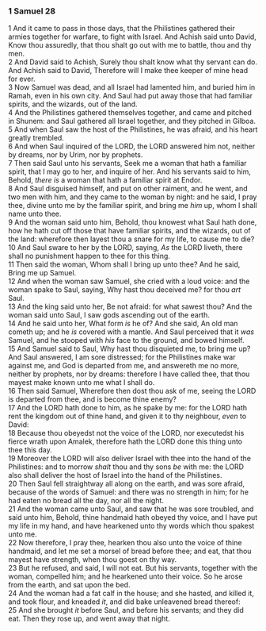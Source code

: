 ### 1 Samuel 28

1 And it came to pass in those days, that the Philistines gathered their armies together for warfare, to fight with Israel. And Achish said unto David, Know thou assuredly, that thou shalt go out with me to battle, thou and thy men.  
2 And David said to Achish, Surely thou shalt know what thy servant can do. And Achish said to David, Therefore will I make thee keeper of mine head for ever.  
3 Now Samuel was dead, and all Israel had lamented him, and buried him in Ramah, even in his own city. And Saul had put away those that had familiar spirits, and the wizards, out of the land.  
4 And the Philistines gathered themselves together, and came and pitched in Shunem: and Saul gathered all Israel together, and they pitched in Gilboa.  
5 And when Saul saw the host of the Philistines, he was afraid, and his heart greatly trembled.  
6 And when Saul inquired of the LORD, the LORD answered him not, neither by dreams, nor by Urim, nor by prophets.  
7 Then said Saul unto his servants, Seek me a woman that hath a familiar spirit, that I may go to her, and inquire of her. And his servants said to him, Behold, *there is* a woman that hath a familiar spirit at Endor.  
8 And Saul disguised himself, and put on other raiment, and he went, and two men with him, and they came to the woman by night: and he said, I pray thee, divine unto me by the familiar spirit, and bring me *him* up, whom I shall name unto thee.  
9 And the woman said unto him, Behold, thou knowest what Saul hath done, how he hath cut off those that have familiar spirits, and the wizards, out of the land: wherefore then layest thou a snare for my life, to cause me to die?  
10 And Saul sware to her by the LORD, saying, *As* the LORD liveth, there shall no punishment happen to thee for this thing.  
11 Then said the woman, Whom shall I bring up unto thee? And he said, Bring me up Samuel.  
12 And when the woman saw Samuel, she cried with a loud voice: and the woman spake to Saul, saying, Why hast thou deceived me? for thou *art* Saul.  
13 And the king said unto her, Be not afraid: for what sawest thou? And the woman said unto Saul, I saw gods ascending out of the earth.  
14 And he said unto her, What form *is* he of? And she said, An old man cometh up; and he *is* covered with a mantle. And Saul perceived that it *was* Samuel, and he stooped with *his* face to the ground, and bowed himself.  
15 And Samuel said to Saul, Why hast thou disquieted me, to bring me up? And Saul answered, I am sore distressed; for the Philistines make war against me, and God is departed from me, and answereth me no more, neither by prophets, nor by dreams: therefore I have called thee, that thou mayest make known unto me what I shall do.  
16 Then said Samuel, Wherefore then dost thou ask of me, seeing the LORD is departed from thee, and is become thine enemy?  
17 And the LORD hath done to him, as he spake by me: for the LORD hath rent the kingdom out of thine hand, and given it to thy neighbour, *even* to David:  
18 Because thou obeyedst not the voice of the LORD, nor executedst his fierce wrath upon Amalek, therefore hath the LORD done this thing unto thee this day.  
19 Moreover the LORD will also deliver Israel with thee into the hand of the Philistines: and to morrow *shalt* thou and thy sons *be* with me: the LORD also shall deliver the host of Israel into the hand of the Philistines.  
20 Then Saul fell straightway all along on the earth, and was sore afraid, because of the words of Samuel: and there was no strength in him; for he had eaten no bread all the day, nor all the night.  
21 And the woman came unto Saul, and saw that he was sore troubled, and said unto him, Behold, thine handmaid hath obeyed thy voice, and I have put my life in my hand, and have hearkened unto thy words which thou spakest unto me.  
22 Now therefore, I pray thee, hearken thou also unto the voice of thine handmaid, and let me set a morsel of bread before thee; and eat, that thou mayest have strength, when thou goest on thy way.  
23 But he refused, and said, I will not eat. But his servants, together with the woman, compelled him; and he hearkened unto their voice. So he arose from the earth, and sat upon the bed.  
24 And the woman had a fat calf in the house; and she hasted, and killed it, and took flour, and kneaded *it*, and did bake unleavened bread thereof:  
25 And she brought *it* before Saul, and before his servants; and they did eat. Then they rose up, and went away that night.  
